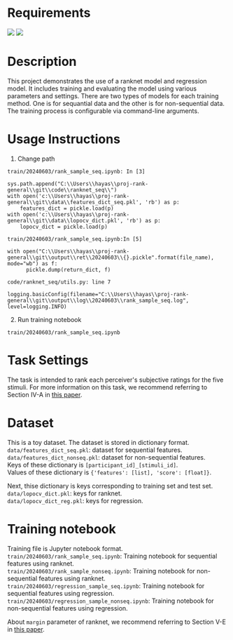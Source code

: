# Requirements
<img src="https://img.shields.io/badge/-Python-3776AB.svg?logo=python&style=flat&logoColor=white"> <img src="https://img.shields.io/badge/-PyTorch-EE4C2C.svg?logo=pytorch&style=flat&logoColor=white">

# Description
This project demonstrates the use of a ranknet model and regression model. It includes training and evaluating the model using various parameters and settings. There are two types of models for each training method. One is for sequantial data and the other is for non-sequential data. The training process is configurable via command-line arguments.

# Usage Instructions
1. Change path<br>

`train/20240603/rank_sample_seq.ipynb: In [3]`
```train/20240603/rank_sample_seq.ipynb: In [3]
sys.path.append("C:\\Users\\hayas\\proj-rank-general\\git\\code\\ranknet_seq\\")
with open('c:\\Users\\hayas\\proj-rank-general\\git\\data\\features_dict_seq.pkl', 'rb') as p:
    features_dict = pickle.load(p)
with open('c:\\Users\\hayas\\proj-rank-general\\git\\data\\lopocv_dict.pkl', 'rb') as p:
    lopocv_dict = pickle.load(p)
```

`train/20240603/rank_sample_seq.ipynb:In [5]`
```train/20240603/rank_sample_seq.ipynb:In [5]
with open("C:\\Users\\hayas\\proj-rank-general\\git\\output\\ret\\20240603\\{}.pickle".format(file_name), mode="wb") as f:
      pickle.dump(return_dict, f)
```

`code/ranknet_seq/utils.py: line 7`
```code/ranknet_seq/utils.py: line 7
logging.basicConfig(filename="C:\\Users\\hayas\\proj-rank-general\\git\\output\\log\\20240603\\rank_sample_seq.log", level=logging.INFO)
```

2. Run training notebook<br>

`train/20240603/rank_sample_seq.ipynb`

# Task Settings
The task is intended to rank each perceiver's subjective ratings for the five stimuli. For more information on this task, we recommend referring to Section IV-A in [this paper](https://ieeexplore.ieee.org/document/10158500).

# Dataset
This is a toy dataset. The dataset is stored in dictionary format.<br>
`data/features_dict_seq.pkl`: dataset for sequential features.<br>
`data/features_dict_nonseq.pkl`: dataset for non-sequential features.<br>
Keys of these dictionary is `[participant_id]_[stimuli_id]`. <br>
Values of these dictionary is `{'features': [list], 'score': [float]}`.

Next, thise dictionary is keys corresponding to training set and test set.<br>
`data/lopocv_dict.pkl`: keys for ranknet.<br>
`data/lopocv_dict_reg.pkl`: keys for regression.

# Training notebook
Training file is Jupyter notebook format.<br>
`train/20240603/rank_sample_seq.ipynb`: Training notebook for sequential features using ranknet.<br>
`train/20240603/rank_sample_nonseq.ipynb`: Training notebook for non-sequential features using ranknet.<br>
`train/20240603/regression_sample_seq.ipynb`: Training notebook for sequential features using regression.<br>
`train/20240603/regression_sample_nonseq.ipynb`: Training notebook for non-sequential features using regression.<br>

About `margin` parameter of ranknet, we recommend referring to Section V-E in [this paper](https://ieeexplore.ieee.org/document/10158500).